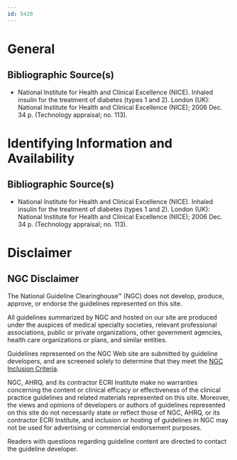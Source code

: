 ```yaml
---
id: 5420
---
```


# General

## Bibliographic Source(s)

- National Institute for Health and Clinical Excellence (NICE). Inhaled insulin for the treatment of diabetes (types 1 and 2). London (UK): National Institute for Health and Clinical Excellence (NICE); 2006 Dec. 34 p. (Technology appraisal; no. 113).

# Identifying Information and Availability

## Bibliographic Source(s)

- National Institute for Health and Clinical Excellence (NICE). Inhaled insulin for the treatment of diabetes (types 1 and 2). London (UK): National Institute for Health and Clinical Excellence (NICE); 2006 Dec. 34 p. (Technology appraisal; no. 113).

# Disclaimer

## NGC Disclaimer

The National Guideline Clearinghouse™ (NGC) does not develop, produce, approve, or endorse the guidelines represented on this site.

All guidelines summarized by NGC and hosted on our site are produced under the auspices of medical specialty societies, relevant professional associations, public or private organizations, other government agencies, health care organizations or plans, and similar entities.

Guidelines represented on the NGC Web site are submitted by guideline developers, and are screened solely to determine that they meet the [NGC Inclusion Criteria](/help-and-about/summaries/inclusion-criteria).

NGC, AHRQ, and its contractor ECRI Institute make no warranties concerning the content or clinical efficacy or effectiveness of the clinical practice guidelines and related materials represented on this site. Moreover, the views and opinions of developers or authors of guidelines represented on this site do not necessarily state or reflect those of NGC, AHRQ, or its contractor ECRI Institute, and inclusion or hosting of guidelines in NGC may not be used for advertising or commercial endorsement purposes.

Readers with questions regarding guideline content are directed to contact the guideline developer.

